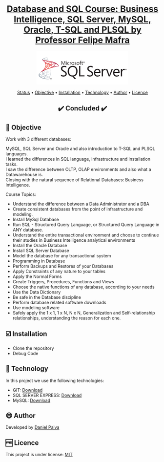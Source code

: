 <h1 align="center">
<a href="https://github.com/danhpaiva/matuto-challenge-csharp">Database and SQL Course: Business Intelligence, SQL Server, MySQL, Oracle, T-SQL and PLSQL by Professor Felipe Mafra</a>
</h1>

<p align="center">
  <a href="#">
    <img src="src\logo.png" width="300" alt="Sql">
  </a>
</p>

<p align="center">
 <a href="#status">Status</a> • 
 <a href="#objective">Objective</a> •
 <a href="#installation">Installation</a> • 
 <a href="#technology">Technology</a> • 
 <a href="#author">Author</a> • 
 <a href="#licence">Licence</a>
</p>

<h2 align="center" id=status> 
	✔️ Concluded ✔️
</h2>

<h2 id=objective>📜 Objective</h2>

Work with 3 different databases:

MySQL, SQL Server and Oracle and also introduction to T-SQL and PLSQL languages.<br>
I learned the differences in SQL language, infrastructure and installation tasks.<br>
I saw the difference between OLTP, OLAP environments and also what a Datawarehouse is.<br>
Closing with the natural sequence of Relational Databases: Business Intelligence.

Course Topics:

- Understand the difference between a Data Administrator and a DBA
- Create consistent databases from the point of infrastructure and modeling.
- Install MySql Database
- Run SQL - Structured Query Language, or Structured Query Language in ANY database.
- Understand the entire transactional environment and choose to continue their studies in Business Intelligence analytical environments
- Install the Oracle Database
- Install SQL Server Database
- Model the database for any transactional system
- Programming in Database
- Perform Backups and Restores of your Databases
- Apply Constraints of any nature to your tables
- Apply the Normal Forms
- Create Triggers, Procedures, Functions and Views
- Choose the native functions of any database, according to your needs
- Use the Data Dictionary
- Be safe in the Database discipline
- Perform database related software downloads
- Use modeling software
- Safely apply the 1 x 1, 1 x N, N x N, Generalization and Self-relationship relationships, understanding the reason for each one.

<h2 id=installation>☑️ Installation</h2>

- Clone the repository
- Debug Code

<h2 id=technology>🧰 Technology</h2>
In this project we use the following technologies:

- GIT: <a href="https://git-scm.com/downloads">Download</a>
- SQL SERVER EXPRESS: <a href="https://www.microsoft.com/pt-br/sql-server/sql-server-downloads">Download</a>
- MySQL: <a href="https://www.mysql.com/downloads/">Download</a>

<h2 id=author>😄 Author</h2>
Developed by <a href="https://www.linkedin.com/in/danhpaiva/">Daniel Paiva</a>

<h2 id=licence>🆓 Licence</h2>
This project is under license: <a href="https://github.com/danhpaiva/curso-mysql-sqlserver-2020/blob/master/LICENSE">MIT</a>
